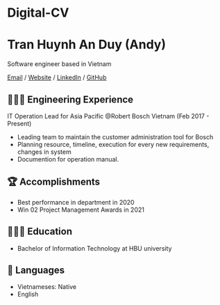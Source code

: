 # Digital-CV
# Tran Huynh An Duy (Andy)

Software engineer based in Vietnam 

[Email](mailto:duy.cybers@gmail.com) / [Website](https://www.facebook.com/tranhuynhanduy/) / [LinkedIn](https://www.linkedin.com/in/anduytranhuynh/) / [GitHub](https://github.com/andylovecloud/) 

## 👩🏼‍💻 Engineering Experience
IT Operation Lead for Asia Pacific @Robert Bosch Vietnam (Feb 2017 - Present)

- Leading team to maintain the customer administration tool for Bosch
- Planning resource, timeline, execution for every new requirements, changes in system
- Documention for operation manual.


## 🏆 Accomplishments

- Best performance in department in 2020
- Win 02 Project Management Awards in 2021


## 👩🏼‍🎓 Education

- Bachelor of Information Technology at HBU university


## 💬 Languages

- Vietnameses: Native
- English
